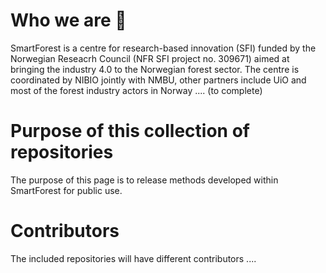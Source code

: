 # Who we are 🙋‍
SmartForest is a centre for research-based innovation (SFI) funded by the Norwegian Reseacrh Council (NFR SFI project no. 309671) aimed at bringing the industry 4.0 to the Norwegian forest sector. The centre is coordinated by NIBIO jointly with NMBU, other partners include UiO and most of the forest industry actors in Norway .... (to complete)

# Purpose of this collection of repositories 
The purpose of this page is to release methods developed within SmartForest for public use.

# Contributors
The included repositories will have different contributors ....
